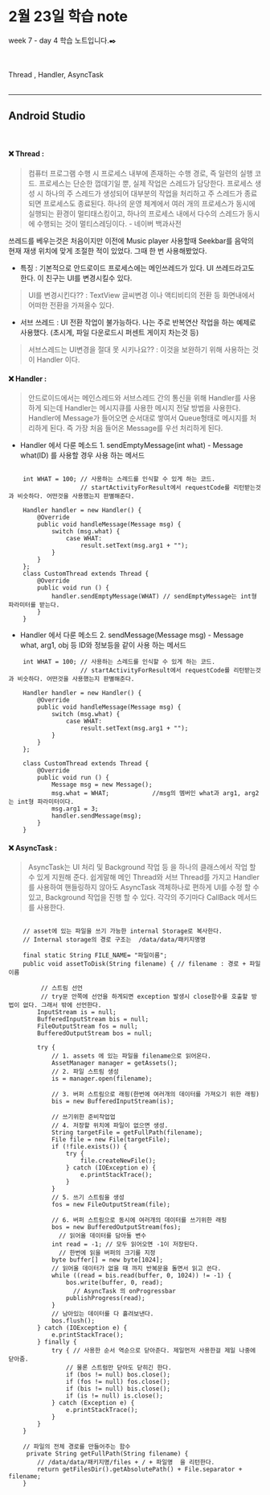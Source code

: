 2월 23일 학습 note
===================


week 7 - day 4 학습 노트입니다.:black_nib:  

<br/>

Thread , Handler, AsyncTask  <br/><br/>

----------


Android Studio
-------------
<br/>

#### :x:  Thread :

> 컴퓨터 프로그램 수행 시 프로세스 내부에 존재하는 수행 경로, 즉 일련의 실행 코드. 프로세스는 단순한 껍데기일 뿐, 실제 작업은 스레드가 담당한다. 프로세스 생성 시 하나의 주 스레드가 생성되어 대부분의 작업을 처리하고 주 스레드가 종료되면 프로세스도 종료된다. 하나의 운영 체계에서 여러 개의 프로세스가 동시에 실행되는 환경이 멀티태스킹이고, 하나의 프로세스 내에서 다수의 스레드가 동시에 수행되는 것이 멀티스레딩이다.     -   네이버 백과사전

쓰레드를 베우는것은 처음이지만 이전에 Music player 사용할때 Seekbar를 음악의 현재 재생 위치에 맞게 조절한 적이 있었다. 그때 한 번 사용해봤었다. 

* 특징 : 기본적으로 안드로이드 프로세스에는 메인쓰레드가 있다. UI 쓰레드라고도 한다. 이 친구는 UI를 변경시킬수 있다.

> UI를 변경시킨다?? : TextView 글씨변경 이나 액티비티의 전환 등 화면내에서 어떠한 전환을 가져올수 있다.

* 서브 쓰레드 : UI 전환 작업이 불가능하다. 나는 주로 반복연산 작업을 하는 예제로 사용했다. (초시계, 파일 다운로드시 퍼센트 게이지 차는것 등)

> 서브스레드는 UI변경을 절대 못 시키나요?? : 이것을 보완하기 위해 사용하는 것이 Handler 이다. 

#### :x:  Handler :

> 안드로이드에서는 메인스레드와 서브스레드 간의 통신을 위해 Handler를 사용하게 되는데 Handler는 메시지큐를 사용한 메시지 전달 방법을 사용한다. Handler에 Message가 들어오면 순서대로 쌓여서 Queue형태로 메시지를 처리하게 된다. 즉 가장 처음 들어온 Message를 우선 처리하게 된다.

* Handler 에서 다룬 메소드 1. sendEmptyMessage(int what) - Message what(ID) 를 사용할 경우 사용 하는 메서드 

```

	int WHAT = 100; // 사용하는 스레드를 인식할 수 있게 하는 코드. 
					// startActivityForResult에서 requestCode를 리턴받는것과 비슷하다. 어떤것을 사용했는지 판별해준다.

	Handler handler = new Handler() {
        @Override
        public void handleMessage(Message msg) {
            switch (msg.what) {
                case WHAT:
                    result.setText(msg.arg1 + "");
            }
        }
    };
    class CustomThread extends Thread {
        @Override
        public void run () {
    		handler.sendEmptyMessage(WHAT) // sendEmptyMessage는 int형 파라미터를 받는다.
		}
	}
```

* Handler 에서 다룬 메소드 2. sendMessage(Message msg) - Message what, arg1, obj 등 ID와 정보등을 같이 사용 하는 메서드

```
	int WHAT = 100; // 사용하는 스레드를 인식할 수 있게 하는 코드. 
					// startActivityForResult에서 requestCode를 리턴받는것과 비슷하다. 어떤것을 사용했는지 판별해준다.

	Handler handler = new Handler() {
        @Override
        public void handleMessage(Message msg) {
            switch (msg.what) {
                case WHAT:
                    result.setText(msg.arg1 + "");
            }
        }
    };

    class CustomThread extends Thread {
        @Override
        public void run () {
    		Message msg = new Message();
            msg.what = WHAT;			//msg의 멤버인 what과 arg1, arg2는 int형 파라미터이다.
            msg.arg1 = 3;				
            handler.sendMessage(msg);	
		}
	}

```


#### :x:  AsyncTask  :

> AsyncTask는 UI 처리 및 Background 작업 등 을 하나의 클래스에서 작업 할 수 있게 지원해 준다. 쉽게말해 메인 Thread와 서브 Thread를 가지고 Handler를 사용하여 핸들링하지 않아도 AsyncTask 객체하나로 편하게 UI를 수정 할 수 있고, Background 작업을 진행 할 수 있다. 각각의 주기마다 CallBack 메서드를 사용한다.


```

    // asset에 있는 파일을 쓰기 가능한 internal Storage로 복사한다.
    // Internal storage의 경로 구조는  /data/data/패키지명명

    final static String FILE_NAME= "파일이름";
    public void assetToDisk(String filename) { // filename : 경로 + 파일이름

         // 스트림 선언
         // try문 안쪽에 선언을 하게되면 exception 발생시 close함수를 호출할 방법이 없다. 그래서 밖에 선언한다.
        InputStream is = null;
        BufferedInputStream bis = null;
        FileOutputStream fos = null;
        BufferedOutputStream bos = null;

        try {
            // 1. assets 에 있는 파일을 filename으로 읽어온다.
            AssetManager manager = getAssets();
            // 2. 파일 스트림 생성
            is = manager.open(filename);

            // 3. 버퍼 스트림으로 래핑(한번에 여러개의 데이터를 가져오기 위한 래핑)
            bis = new BufferedInputStream(is);

            // 쓰기위한 준비작업업
            // 4. 저장할 위치에 파일이 없으면 생성.
            String targetFile = getFullPath(filename);
            File file = new File(targetFile);
            if (!file.exists()) {
                try {
                    file.createNewFile();
                } catch (IOException e) {
                    e.printStackTrace();
                }
            }
            // 5. 쓰기 스트림을 생성
            fos = new FileOutputStream(file);

            // 6. 버퍼 스트림으로 동시에 여러개의 데이터를 쓰기위한 래핑
            bos = new BufferedOutputStream(fos);
              // 읽어올 데이터를 담아둘 변수
            int read = -1; // 모두 읽어오면 -1이 저장된다.
              // 한번에 읽을 버퍼의 크기를 지정
            byte buffer[] = new byte[1024];
            // 읽어올 데이터가 없을 때 까지 반복문을 돌면서 읽고 쓴다.
            while ((read = bis.read(buffer, 0, 1024)) != -1) {
                bos.write(buffer, 0, read);
                  // AsyncTask 의 onProgressbar
                publishProgress(read);
            }
            // 남아있는 데이터를 다 흘려보낸다.
            bos.flush();
        } catch (IOException e) {
            e.printStackTrace();
        } finally {
            try { // 사용한 순서 역순으로 닫아준다. 제일먼저 사용한걸 제일 나중에 닫아줌.
                // 물론 스트럼만 닫아도 닫히긴 한다.
                if (bos != null) bos.close();
                if (fos != null) fos.close();
                if (bis != null) bis.close();
                if (is != null) is.close();
            } catch (Exception e) {
                e.printStackTrace();
            }
        }
    }

    // 파일의 전체 경로를 만들어주는 함수
     private String getFullPath(String filename) {
        // /data/data/패키지명/files + / + 파일명  을 리턴한다.
        return getFilesDir().getAbsolutePath() + File.separator + filename;
    }

```
